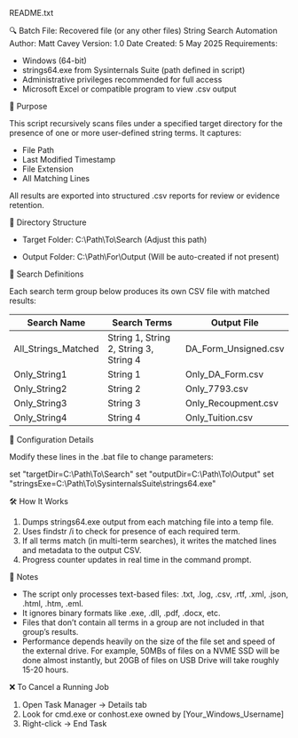 
README.txt

🔍 Batch File: Recovered file (or any other files) String Search Automation
Author: Matt Cavey
Version: 1.0
Date Created: 5 May 2025
Requirements:
- Windows (64-bit)
- strings64.exe from Sysinternals Suite (path defined in script)
- Administrative privileges recommended for full access
- Microsoft Excel or compatible program to view .csv output

📌 Purpose

This script recursively scans files under a specified target directory for the presence of one or more user-defined string terms. It captures:
- File Path
- Last Modified Timestamp
- File Extension
- All Matching Lines

All results are exported into structured .csv reports for review or evidence retention. 

📁 Directory Structure

- Target Folder:
  C:\Path\To\Search (Adjust this path)

- Output Folder:
  C:\Path\For\Output (Will be auto-created if not present)

🔑 Search Definitions

Each search term group below produces its own CSV file with matched results:

| Search Name         | Search Terms                                  | Output File                         |
|---------------------|-----------------------------------------------|-------------------------------------|
| All_Strings_Matched | String 1, String 2, String 3, String 4        | DA_Form_Unsigned.csv                |
| Only_String1        | String 1                                      | Only_DA_Form.csv                    |
| Only_String2        | String 2                                      | Only_7793.csv                       |
| Only_String3        | String 3                                      | Only_Recoupment.csv                 |
| Only_String4        | String 4                                      | Only_Tuition.csv                    |

🔧 Configuration Details

Modify these lines in the .bat file to change parameters:

set "targetDir=C:\Path\To\Search"
set "outputDir=C:\Path\To\Output"
set "stringsExe=C:\Path\To\SysinternalsSuite\strings64.exe"

🛠 How It Works

1. Dumps strings64.exe output from each matching file into a temp file.
2. Uses findstr /i to check for presence of each required term.
3. If all terms match (in multi-term searches), it writes the matched lines and metadata to the output CSV.
4. Progress counter updates in real time in the command prompt.

🧠 Notes

- The script only processes text-based files: .txt, .log, .csv, .rtf, .xml, .json, .html, .htm, .eml.
- It ignores binary formats like .exe, .dll, .pdf, .docx, etc.
- Files that don’t contain all terms in a group are not included in that group’s results.
- Performance depends heavily on the size of the file set and speed of the external drive. For example, 50MBs of files on a NVME SSD will be done almost instantly, but 20GB of files on USB Drive will take roughly 15-20 hours.

❌ To Cancel a Running Job

1. Open Task Manager → Details tab
2. Look for cmd.exe or conhost.exe owned by [Your_Windows_Username]
3. Right-click → End Task
